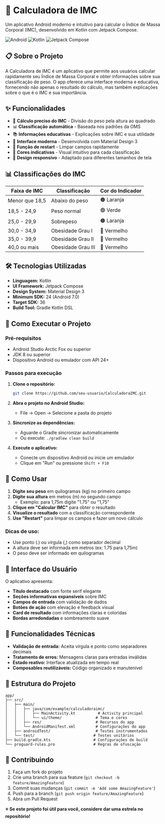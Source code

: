 # 📱 Calculadora de IMC

Um aplicativo Android moderno e intuitivo para calcular o Índice de Massa Corporal (IMC), desenvolvido em Kotlin com Jetpack Compose.

![Android](https://img.shields.io/badge/Android-3DDC84?style=for-the-badge&logo=android&logoColor=white)
![Kotlin](https://img.shields.io/badge/Kotlin-0095D5?&style=for-the-badge&logo=kotlin&logoColor=white)
![Jetpack Compose](https://img.shields.io/badge/Jetpack%20Compose-4285F4?style=for-the-badge&logo=jetpackcompose&logoColor=white)

## 📋 Sobre o Projeto

A Calculadora de IMC é um aplicativo que permite aos usuários calcular rapidamente seu Índice de Massa Corporal e obter informações sobre sua classificação de peso. O app oferece uma interface moderna e educativa, fornecendo não apenas o resultado do cálculo, mas também explicações sobre o que é o IMC e sua importância.

## ✨ Funcionalidades

- 🧮 **Cálculo preciso do IMC** - Divisão do peso pela altura ao quadrado
- 📊 **Classificação automática** - Baseada nos padrões da OMS
- 📚 **Informações educativas** - Explicações sobre IMC e sua utilidade
- 🎨 **Interface moderna** - Desenvolvida com Material Design 3
- 🔄 **Função de restart** - Limpar campos rapidamente
- 🌈 **Cores indicativas** - Visual intuitivo para cada classificação
- 📱 **Design responsivo** - Adaptado para diferentes tamanhos de tela

## 📊 Classificações do IMC

| Faixa de IMC | Classificação | Cor do Indicador |
|--------------|---------------|------------------|
| Menor que 18,5 | Abaixo do peso | 🟠 Laranja |
| 18,5 - 24,9 | Peso normal | 🟢 Verde |
| 25,0 - 29,9 | Sobrepeso | 🟠 Laranja |
| 30,0 - 34,9 | Obesidade Grau I | 🔴 Vermelho |
| 35,0 - 39,9 | Obesidade Grau II | 🔴 Vermelho |
| 40,0 ou mais | Obesidade Grau III | 🔴 Vermelho |

## 🛠️ Tecnologias Utilizadas

- **Linguagem:** Kotlin
- **UI Framework:** Jetpack Compose
- **Design System:** Material Design 3
- **Minimum SDK:** 24 (Android 7.0)
- **Target SDK:** 36
- **Build Tool:** Gradle Kotlin DSL

## 🚀 Como Executar o Projeto

### Pré-requisitos

- Android Studio Arctic Fox ou superior
- JDK 8 ou superior
- Dispositivo Android ou emulador com API 24+

### Passos para execução

1. **Clone o repositório:**
   ```bash
   git clone https://github.com/seu-usuario/CalculadoraIMC.git
   ```

2. **Abra o projeto no Android Studio:**
   - File → Open → Selecione a pasta do projeto

3. **Sincronize as dependências:**
   - Aguarde o Gradle sincronizar automaticamente
   - Ou execute: `./gradlew clean build`

4. **Execute o aplicativo:**
   - Conecte um dispositivo Android ou inicie um emulador
   - Clique em "Run" ou pressione `Shift + F10`

## 📖 Como Usar

1. **Digite seu peso** em quilogramas (kg) no primeiro campo
2. **Digite sua altura** em metros (m) no segundo campo
   - Exemplo: para 1,75m digite "1.75" ou "1,75"
3. **Clique em "Calcular IMC"** para obter o resultado
4. **Visualize o resultado** com a classificação correspondente
5. **Use "Restart"** para limpar os campos e fazer um novo cálculo

### Dicas de uso:
- Use ponto (.) ou vírgula (,) como separador decimal
- A altura deve ser informada em metros (ex: 1.75 para 1,75m)
- O peso deve ser informado em quilogramas

## 🎨 Interface do Usuário

O aplicativo apresenta:

- **Título destacado** com fonte serif elegante
- **Seções informativas expansíveis** sobre IMC
- **Campos de entrada** com validação de dados
- **Botões de ação** com elevação e feedback visual
- **Card de resultado** com informações claras e coloridas
- **Bordas arredondadas** e sombreamento suave

## 🧪 Funcionalidades Técnicas

- **Validação de entrada:** Aceita vírgula e ponto como separadores decimais
- **Tratamento de erros:** Mensagens claras para entradas inválidas
- **Estado reativo:** Interface atualizada em tempo real
- **Composables reutilizáveis:** Código organizado e manutenível

## 📁 Estrutura do Projeto

```
app/
├── src/
│   ├── main/
│   │   ├── java/com/example/calculadoraimc/
│   │   │   ├── MainActivity.kt          # Activity principal
│   │   │   └── ui/theme/               # Tema e cores
│   │   ├── res/                        # Recursos do app
│   │   └── AndroidManifest.xml         # Configurações do app
│   ├── androidTest/                    # Testes instrumentados
│   └── test/                          # Testes unitários
├── build.gradle.kts                   # Configurações de build
└── proguard-rules.pro                 # Regras de ofuscação
```

## 🤝 Contribuindo

1. Faça um fork do projeto
2. Crie uma branch para sua feature (`git checkout -b feature/AmazingFeature`)
3. Commit suas mudanças (`git commit -m 'Add some AmazingFeature'`)
4. Push para a branch (`git push origin feature/AmazingFeature`)
5. Abra um Pull Request


**⭐ Se este projeto foi útil para você, considere dar uma estrela no repositório!**
